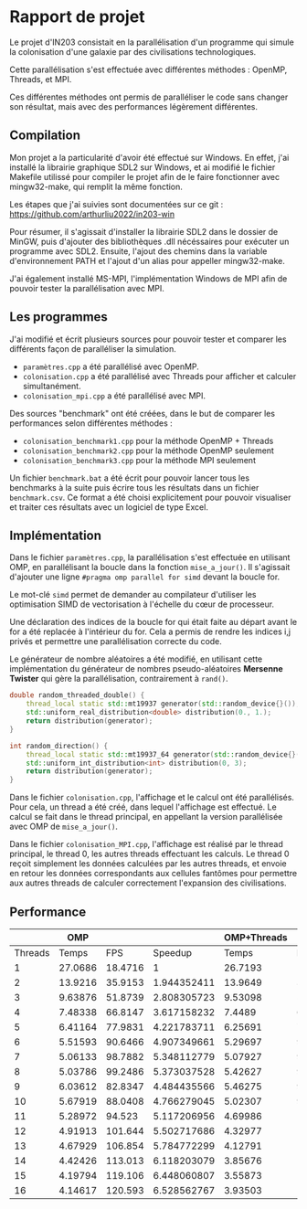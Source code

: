 # Rapport de projet

Le projet d'IN203 consistait en la parallélisation d'un programme qui simule la colonisation d'une galaxie par des civilisations technologiques.

Cette parallélisation s'est effectuée avec différentes méthodes : OpenMP, Threads, et MPI.

Ces différentes méthodes ont permis de paralléliser le code sans changer son résultat, mais avec des performances légèrement différentes.

## Compilation

Mon projet a la particularité d'avoir été effectué sur Windows. En effet, j'ai installé la librairie graphique SDL2 sur Windows, et ai modifié le fichier Makefile utilissé pour compiler le projet afin de le faire fonctionner avec mingw32-make, qui remplit la même fonction.

Les étapes que j'ai suivies sont documentées sur ce git : https://github.com/arthurliu2022/in203-win

Pour résumer, il s'agissait d'installer la librairie SDL2 dans le dossier de MinGW, puis d'ajouter des bibliothèques .dll nécéssaires pour exécuter un programme avec SDL2. Ensuite, l'ajout des chemins dans la variable d'environnement PATH et l'ajout d'un alias pour appeller mingw32-make.

J'ai également installé MS-MPI, l'implémentation Windows de MPI afin de pouvoir tester la parallélisation avec MPI.

## Les programmes

J'ai modifié et écrit plusieurs sources pour pouvoir tester et comparer les différents façon de paralléliser la simulation.

- `paramètres.cpp` a été parallélisé avec OpenMP.
- `colonisation.cpp` a été parallélisé avec Threads pour afficher et calculer simultanément.
- `colonisation_mpi.cpp` a été parallélisé avec MPI.

Des sources "benchmark" ont été créées, dans le but de comparer les performances selon différentes méthodes : 
- `colonisation_benchmark1.cpp` pour la méthode OpenMP + Threads
- `colonisation_benchmark2.cpp` pour la méthode OpenMP seulement
- `colonisation_benchmark3.cpp` pour la méthode MPI seulement

Un fichier `benchmark.bat` a été écrit pour pouvoir lancer tous les benchmarks à la suite puis écrire tous les résultats dans un fichier `benchmark.csv`. Ce format a été choisi explicitement pour pouvoir visualiser et traiter ces résultats avec un logiciel de type Excel.

## Implémentation

Dans le fichier `paramètres.cpp`, la parallélisation s'est effectuée en utilisant OMP, en parallélisant la boucle dans la fonction `mise_a_jour()`. Il s'agissait d'ajouter une ligne `#pragma omp parallel for simd` devant la boucle for.

Le mot-clé `simd` permet de demander au compilateur d'utiliser les optimisation SIMD de vectorisation à l'échelle du cœur de processeur.

Une déclaration des indices de la boucle for qui était faite au départ avant le for a été replacée à l'intérieur du for. Cela a permis de rendre les indices i,j privés et permettre une parallélisation correcte du code.

Le générateur de nombre aléatoires a été modifié, en utilisant cette implémentation du générateur de nombres pseudo-aléatoires **Mersenne Twister** qui gère la parallélisation, contrairement à `rand()`.

```C++
double random_threaded_double() {
    thread_local static std::mt19937 generator(std::random_device{}());
    std::uniform_real_distribution<double> distribution(0., 1.);
    return distribution(generator);
}

int random_direction() {
    thread_local static std::mt19937_64 generator(std::random_device{}());
    std::uniform_int_distribution<int> distribution(0, 3);
    return distribution(generator);
}
```


Dans le fichier `colonisation.cpp`, l'affichage et le calcul ont été parallélisés. Pour cela, un thread a été créé, dans lequel l'affichage est effectué. Le calcul se fait dans le thread principal, en appellant la version parallélisée avec OMP de `mise_a_jour()`.


Dans le fichier `colonisation_MPI.cpp`, l'affichage est réalisé par le thread principal, le thread 0, les autres threads effectuant les calculs. Le thread 0 reçoit simplement les données calculées par les autres threads, et envoie en retour les données correspondants aux cellules fantômes pour permettre aux autres threads de calculer correctement l'expansion des civilisations.


## Performance

|         | OMP     |         |             | OMP+Threads |         |             | MPI     |         |             |
|---------|---------|---------|-------------|-------------|---------|-------------|---------|---------|-------------|
| Threads | Temps   | FPS     | Speedup     | Temps       | FPS     | Speedup     | Temps   | FPS     | Speedup     |
| 1       | 27.0686 | 18.4716 |           1 | 26.7193     | 18.7131 | 1.013074125 |         |         |             |
| 2       | 13.9216 | 35.9153 | 1.944352411 | 13.9649     | 35.8041 | 1.938332359 | 26.4343 | 18.9148 |  1.02399359 |
| 3       | 9.63876 | 51.8739 | 2.808305723 | 9.53098     | 52.4605 | 2.840062583 | 13.2307 | 37.7909 | 2.045892072 |
| 4       | 7.48338 | 66.8147 | 3.617158232 | 7.4489      | 67.124  | 3.633902856 | 8.84325 | 56.5403 | 3.060931376 |
| 5       | 6.41164 | 77.9831 | 4.221783711 | 6.25691     | 79.9117 | 4.326192642 | 6.71957 | 74.4096 | 4.028324563 |
| 6       | 5.51593 | 90.6466 | 4.907349661 | 5.29697     | 94.3935 | 5.110196193 | 5.51288 | 90.6967 | 4.910061933 |
| 7       | 5.06133 | 98.7882 | 5.348112779 | 5.07927     | 98.4394 | 5.329229736 | 4.77073 | 104.806 | 5.673899391 |
| 8       | 5.03786 | 99.2486 | 5.373037528 | 5.42627     | 92.1443 | 4.988430888 | 4.55882 | 109.677 | 5.937601507 |
| 9       | 6.03612 | 82.8347 | 4.484435566 | 5.46275     | 91.529  | 4.955120293 | 5.08435 | 98.341  |  5.32390264 |
| 10      | 5.67919 | 88.0408 | 4.766279045 | 5.02307     | 99.5407 | 5.388850993 | 4.89735 | 102.096 | 5.527187683 |
| 11      | 5.28972 | 94.523  | 5.117206956 | 4.69986     | 106.386 | 5.759436107 | 4.54062 | 110.117 | 5.961421858 |
| 12      | 4.91913 | 101.644 | 5.502717686 | 4.32977     | 115.479 | 6.251705321 | 4.16905 | 119.932 | 6.492778103 |
| 13      | 4.67929 | 106.854 | 5.784772299 | 4.12791     | 121.127 | 6.557472011 | 3.91064 | 127.856 | 6.921760974 |
| 14      | 4.42426 | 113.013 | 6.118203079 | 3.85676     | 129.642 | 7.018449945 | 3.64531 | 137.163 |  7.42561554 |
| 15      | 4.19794 | 119.106 | 6.448060807 | 3.55873     | 140.499 | 7.606217112 | 3.58546 | 139.452 | 7.549535503 |
| 16      | 4.14617 | 120.593 | 6.528562767 | 3.93503     | 127.064 | 6.878884341 | 3.74291 | 133.586 | 7.231966911 |
